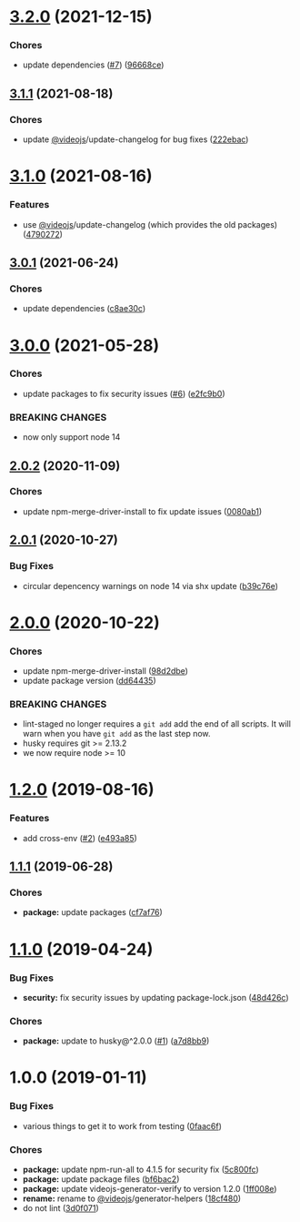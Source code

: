 <a name="3.2.0"></a>
# [3.2.0](https://github.com/videojs/generator-helpers/compare/v3.1.1...v3.2.0) (2021-12-15)

### Chores

* update dependencies ([#7](https://github.com/videojs/generator-helpers/issues/7)) ([96668ce](https://github.com/videojs/generator-helpers/commit/96668ce))

<a name="3.1.1"></a>
## [3.1.1](https://github.com/videojs/generator-helpers/compare/v3.1.0...v3.1.1) (2021-08-18)

### Chores

* update [@videojs](https://github.com/videojs)/update-changelog for bug fixes ([222ebac](https://github.com/videojs/generator-helpers/commit/222ebac))

<a name="3.1.0"></a>
# [3.1.0](https://github.com/videojs/generator-helpers/compare/v3.0.1...v3.1.0) (2021-08-16)

### Features

* use [@videojs](https://github.com/videojs)/update-changelog (which provides the old packages) ([4790272](https://github.com/videojs/generator-helpers/commit/4790272))

<a name="3.0.1"></a>
## [3.0.1](https://github.com/videojs/generator-helpers/compare/v3.0.0...v3.0.1) (2021-06-24)

### Chores

* update dependencies ([c8ae30c](https://github.com/videojs/generator-helpers/commit/c8ae30c))

<a name="3.0.0"></a>
# [3.0.0](https://github.com/videojs/generator-helpers/compare/v2.0.2...v3.0.0) (2021-05-28)

### Chores

* update packages to fix security issues ([#6](https://github.com/videojs/generator-helpers/issues/6)) ([e2fc9b0](https://github.com/videojs/generator-helpers/commit/e2fc9b0))


### BREAKING CHANGES

* now only support node 14

<a name="2.0.2"></a>
## [2.0.2](https://github.com/videojs/generator-helpers/compare/v2.0.1...v2.0.2) (2020-11-09)

### Chores

* update npm-merge-driver-install to fix update issues ([0080ab1](https://github.com/videojs/generator-helpers/commit/0080ab1))

<a name="2.0.1"></a>
## [2.0.1](https://github.com/videojs/generator-helpers/compare/v2.0.0...v2.0.1) (2020-10-27)

### Bug Fixes

* circular depencency warnings on node 14 via shx update ([b39c76e](https://github.com/videojs/generator-helpers/commit/b39c76e))

<a name="2.0.0"></a>
# [2.0.0](https://github.com/videojs/generator-helpers/compare/v1.2.0...v2.0.0) (2020-10-22)

### Chores

* update npm-merge-driver-install ([98d2dbe](https://github.com/videojs/generator-helpers/commit/98d2dbe))
* update package version ([dd64435](https://github.com/videojs/generator-helpers/commit/dd64435))


### BREAKING CHANGES

* lint-staged no longer requires a `git add` add the end
of all scripts. It will warn when you have `git add` as the last step
now.
* husky requires git >= 2.13.2
* we now require node >= 10

<a name="1.2.0"></a>
# [1.2.0](https://github.com/videojs/generator-helpers/compare/v1.1.1...v1.2.0) (2019-08-16)

### Features

* add cross-env ([#2](https://github.com/videojs/generator-helpers/issues/2)) ([e493a85](https://github.com/videojs/generator-helpers/commit/e493a85))

<a name="1.1.1"></a>
## [1.1.1](https://github.com/videojs/generator-helpers/compare/v1.1.0...v1.1.1) (2019-06-28)

### Chores

* **package:** update packages ([cf7af76](https://github.com/videojs/generator-helpers/commit/cf7af76))

<a name="1.1.0"></a>
# [1.1.0](https://github.com/videojs/generator-helpers/compare/v1.0.0...v1.1.0) (2019-04-24)

### Bug Fixes

* **security:** fix security issues by updating package-lock.json ([48d426c](https://github.com/videojs/generator-helpers/commit/48d426c))

### Chores

* **package:** update to husky@^2.0.0 ([#1](https://github.com/videojs/generator-helpers/issues/1)) ([a7d8bb9](https://github.com/videojs/generator-helpers/commit/a7d8bb9))

<a name="1.0.0"></a>
# 1.0.0 (2019-01-11)

### Bug Fixes

* various things to get it to work from testing ([0faac6f](https://github.com/videojs/generator-helpers/commit/0faac6f))

### Chores

* **package:** update npm-run-all to 4.1.5 for security fix ([5c800fc](https://github.com/videojs/generator-helpers/commit/5c800fc))
* **package:** update package files ([bf6bac2](https://github.com/videojs/generator-helpers/commit/bf6bac2))
* **package:** update videojs-generator-verify to version 1.2.0 ([1ff008e](https://github.com/videojs/generator-helpers/commit/1ff008e))
* **rename:** rename to [@videojs](https://github.com/videojs)/generator-helpers ([18cf480](https://github.com/videojs/generator-helpers/commit/18cf480))
* do not lint ([3d0f071](https://github.com/videojs/generator-helpers/commit/3d0f071))


